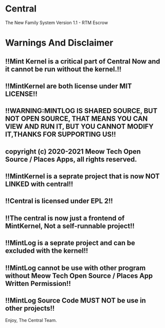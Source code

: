 # Central
The New Family System
Version 1.1 - RTM Escrow

# Warnings And Disclaimer

## !!Mint Kernel is a critical part of Central Now and it cannot be run without the kernel.!!

## !!MintKernel are both license under MIT LICENSE!!

## !!WARNING:MINTLOG IS SHARED SOURCE, BUT NOT OPEN SOURCE, THAT MEANS YOU CAN VIEW AND RUN IT, BUT YOU CANNOT MODIFY IT,THANKS FOR SUPPORTING US!!
## copyright (c) 2020-2021 Meow Tech Open Source / Places Apps, all rights reserved.

## !!MintKernel is a seprate project that is now NOT LINKED with central!!

## !!Central is licensed under EPL 2!!

## !!The central is now just a frontend of MintKernel, Not a self-runnable project!!

## !!MintLog is a seprate project and can be excluded with the kernel!!

## !!MintLog cannot be use with other program without Meow Tech Open Source / Places App Written Permission!!

## !!MintLog Source Code MUST NOT be use in other projects!!


Enjoy,
The Central Team.
